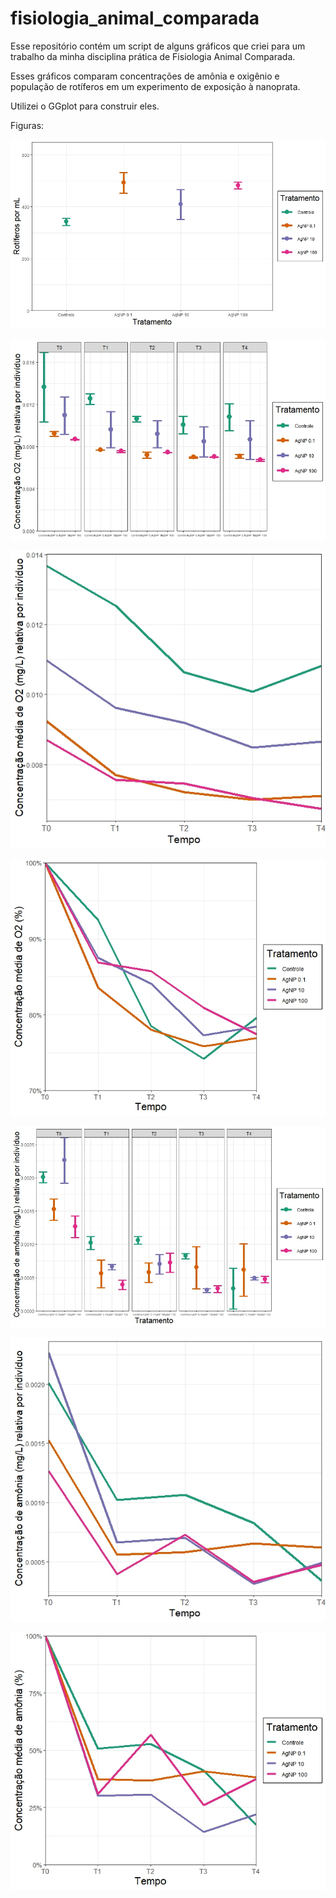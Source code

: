 # fisiologia_animal_comparada

Esse repositório contém um script de alguns gráficos que criei para um trabalho da minha disciplina prática de Fisiologia Animal Comparada.

Esses gráficos comparam concentrações de amônia e oxigênio e população de rotíferos em um experimento de exposição à nanoprata.

Utilizei o GGplot para construir eles.

Figuras:

![](https://raw.githubusercontent.com/afonsopoester/fisiologia_animal_comparada/main/Figure_3.jpeg)


![](https://raw.githubusercontent.com/afonsopoester/fisiologia_animal_comparada/main/Figure_4.jpeg)

![](https://raw.githubusercontent.com/afonsopoester/fisiologia_animal_comparada/main/Figure_5a.jpeg)

![](https://raw.githubusercontent.com/afonsopoester/fisiologia_animal_comparada/main/Figure_5b.jpeg)

![](https://raw.githubusercontent.com/afonsopoester/fisiologia_animal_comparada/main/Figure_6.jpeg)

![](https://raw.githubusercontent.com/afonsopoester/fisiologia_animal_comparada/main/Figure_7a.jpeg)

![](https://raw.githubusercontent.com/afonsopoester/fisiologia_animal_comparada/main/Figure_7b.jpeg)

